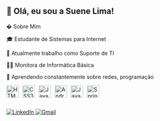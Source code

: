 ## 👋 Olá, eu sou a Suene Lima!
� Sobre Mim

🎓 Estudante de Sistemas para Internet

💼 Atualmente trabalho como Suporte de TI

👩‍💻 Monitora de Informática Básica

🌱 Aprendendo constantemente sobre redes, programação

<div style="display: flex; gap: 10px; flex-wrap: wrap;">
  <img height="32" src="https://cdn.jsdelivr.net/gh/devicons/devicon/icons/html5/html5-original.svg" alt="HTML5">
  <img height="32" src="https://cdn.jsdelivr.net/gh/devicons/devicon/icons/css3/css3-original.svg" alt="CSS3">
  <img height="32" src="https://cdn.jsdelivr.net/gh/devicons/devicon/icons/javascript/javascript-original.svg" alt="JavaScript">
  <img height="32" src="https://cdn.jsdelivr.net/gh/devicons/devicon/icons/android/android-original.svg" alt="Android">
  <img height="32" src="https://cdn.jsdelivr.net/gh/devicons/devicon/icons/java/java-original.svg" alt="Java">
  <img height="32" src="https://cdn.jsdelivr.net/gh/devicons/devicon/icons/spring/spring-original.svg" alt="Spring">
</div>


## 

<div> 
  <a href="https://www.linkedin.com/in/suene-ferreira-543050223" target="_blank">
    <img src="https://img.shields.io/badge/-LinkedIn-%230077B5?style=for-the-badge&logo=linkedin&logoColor=white" alt="LinkedIn">
  </a>
  <a href="mailto:suenelima94@gmail.com?subject=Contato%20via%20GitHub">
    <img src="https://img.shields.io/badge/Gmail-D14836?style=for-the-badge&logo=gmail&logoColor=white" alt="Gmail">
  </a>
</div>
